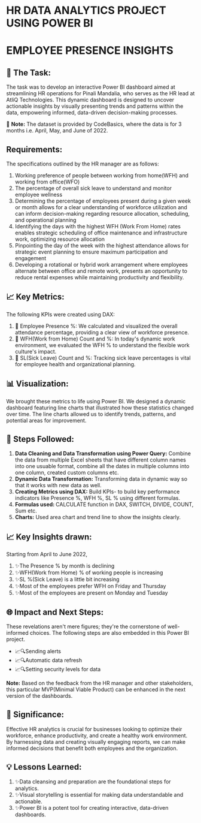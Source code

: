 # HR DATA ANALYTICS PROJECT USING POWER BI 
<h1>EMPLOYEE PRESENCE INSIGHTS</h1>

<H2>💼 The Task:  </H2>
The task was to develop an interactive Power BI dashboard aimed at streamlining HR operations for Pinali Mandalia, who serves as the HR lead at AtliQ Technologies. This dynamic dashboard is designed to uncover actionable insights by visually presenting trends and patterns within the data, empowering informed, data-driven decision-making processes.

🚀 <B>Note:</B> The dataset is provided by CodeBasics, where the data is for 3 months i.e. April, May, and June of 2022. 

<H2>Requirements:</H2> 
The specifications outlined by the HR manager are as follows:
<OL>
<LI> Working preference of people between working from home(WFH) and working from office(WFO)</LI>
<LI> The percentage of overall sick leave to understand and monitor employee wellness</LI>
<LI> Determining the percentage of employees present during a given week or month allows for a clear understanding of workforce utilization and can inform decision-making regarding resource allocation, scheduling, and operational planning</LI>
<LI> Identifying the days with the highest WFH (Work From Home) rates enables strategic scheduling of office maintenance and infrastructure work, optimizing resource allocation</LI>
<LI> Pinpointing the day of the week with the highest attendance allows for strategic event planning to ensure maximum participation and engagement</LI>
<LI> Developing a rotational or hybrid work arrangement where employees alternate between office and remote work, presents an opportunity to reduce rental expenses while maintaining productivity and flexibility.</LI>
</OL>

<H2>📈 Key Metrics:</H2>
The following KPIs were created using DAX:
<OL>
<LI>📆 Employee Presence %: We calculated and visualized the overall attendance percentage, providing a clear view of workforce presence.</LI>
<LI>💼 WFH(Work from Home) Count and %: In today's dynamic work environment, we evaluated the WFH % to understand the flexible work culture's impact.</LI>
<LI>🤒 SL(Sick Leave) Count and %: Tracking sick leave percentages is vital for employee health and organizational planning.</LI>
</OL>
<H2>📊 Visualization:</H2>
We brought these metrics to life using Power BI. We designed a dynamic dashboard featuring line charts that illustrated how these statistics changed over time. The line charts allowed us to identify trends, patterns, and potential areas for improvement.

<H2>📌 Steps Followed: </H2>

<OL>
<LI><B> Data Cleaning and Data Transformation using Power Query:</B> Combine the data from multiple Excel sheets that have different column names into one usuable format, combine all the dates in multiple columns into one column,
created custom columns etc.</LI>
<LI><B> Dynamic Data Transformation:</B> Transforming data in dynamic way so that it works with new data as well.</LI>
<LI><B> Creating Metrics using DAX:</B> Build KPIs- to build key performance indicators like Presence %, WFH %, SL % using different formulas.</LI>
<LI><B>Formulas used: </B>CALCULATE function in DAX, SWITCH, DIVIDE, COUNT, Sum etc.</LI>
<LI><B>Charts:</B> Used area chart and trend line to show the insights clearly.</LI>
</OL>
<h2>📈 Key Insights drawn:</h2>
Starting from April to June 2022,
<ol>  
<li>✨The Presence % by month is declining</li>
<li>✨WFH(Work from Home) % of working people is increasing</li>
<li>✨SL %(Sick Leave) is a little bit increasing</li>
<li>✨Most of the employees prefer WFH on Friday and Thursday</li>
<li>✨Most of the employees are present on Monday and Tuesday</li>
</ol>

<h2>🌐 Impact and Next Steps:</h2>
These revelations aren't mere figures; they're the cornerstone of well-informed choices. The following steps are also embedded in this Power BI project. 
<ul>
<li>📈🔍Sending alerts</li>
<li>📈🔍Automatic data refresh</li>
<li>📈🔍Setting security levels for data</li>
</ul>

<B>Note:</B> Based on the feedback from the HR manager and other stakeholders, this particular MVP(Minimal Viable Product) can be enhanced in the next version of the dashboards.

<h2>📌 Significance:</h2>
Effective HR analytics is crucial for businesses looking to optimize their workforce, enhance productivity, and create a healthy work environment. By harnessing data and creating visually engaging reports, we can make informed decisions that benefit both employees and the organization.

<h2>💡 Lessons Learned:</h2>
<ol>
  <li>✨Data cleansing and preparation are the foundational steps for analytics.</li>
  <li>✨Visual storytelling is essential for making data understandable and actionable.</li>
  <li>✨Power BI is a potent tool for creating interactive, data-driven dashboards.</li>
</ol>
